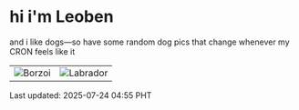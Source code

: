# hi i'm Leoben

and i like dogs—so have some random dog pics that change whenever my CRON feels like it

|  |  |
|--------|----------|
| ![Borzoi](https://random-dog-vercel.vercel.app/api/random-borzoi?v=1753304107) | ![Labrador](https://random-dog-vercel.vercel.app/api/random-labrador?v=1753304107) |

Last updated: 2025-07-24 04:55 PHT
